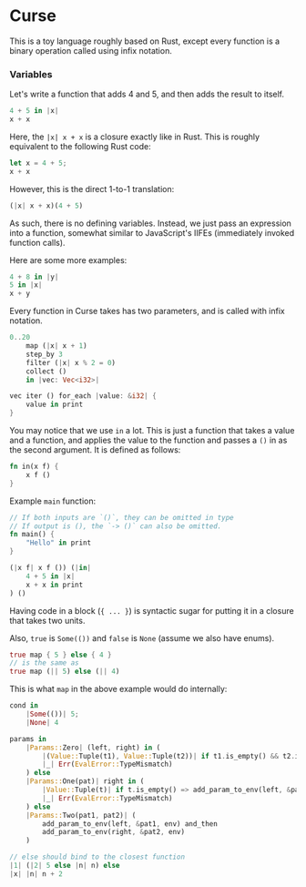 # Curse

This is a toy language roughly based on Rust, except every function is a binary operation called using infix notation.

### Variables

Let's write a function that adds 4 and 5, and then adds the result to itself.

```rust
4 + 5 in |x|
x + x
```

Here, the `|x| x + x` is a closure exactly like in Rust.
This is roughly equivalent to the following Rust code:

```rust
let x = 4 + 5;
x + x
```

However, this is the direct 1-to-1 translation:

```rust
(|x| x + x)(4 + 5)
```

As such, there is no defining variables.
Instead, we just pass an expression into a function, somewhat similar to JavaScript's IIFEs (immediately invoked function calls).

Here are some more examples:
```rust
4 + 8 in |y|
5 in |x|
x + y
```

Every function in Curse takes has two parameters, and is called with infix notation.
```rust
0..20
    map (|x| x + 1)
    step_by 3
    filter (|x| x % 2 = 0)
    collect ()
    in |vec: Vec<i32>|

vec iter () for_each |value: &i32| {
    value in print
}
```

You may notice that we use `in` a lot.
This is just a function that takes a value and a function, and applies the value to the function and passes a `()` in as the second argument.
It is defined as follows:
```rust
fn in(x f) {
    x f ()
}
```

Example `main` function:
```rust
// If both inputs are `()`, they can be omitted in type
// If output is (), the `-> ()` can also be omitted.
fn main() {
    "Hello" in print
}
```

```rust
(|x f| x f ()) (|in| 
    4 + 5 in |x|
    x + x in print
) ()
```

Having code in a block (`{ ... }`) is syntactic sugar for putting it in a closure that takes two units.

Also, `true` is `Some(())` and `false` is `None` (assume we also have enums).
```rust
true map { 5 } else { 4 }
// is the same as
true map (|| 5) else (|| 4)
```

This is what `map` in the above example would do internally:
```rust
cond in
    |Some(())| 5;
    |None| 4
```

```rust
params in 
    |Params::Zero| (left, right) in (
        |(Value::Tuple(t1), Value::Tuple(t2))| if t1.is_empty() && t2.is_empty() => Ok(()) else
        |_| Err(EvalError::TypeMismatch)
    ) else
    |Params::One(pat)| right in (
        |Value::Tuple(t)| if t.is_empty() => add_param_to_env(left, &pat, env) else
        |_| Err(EvalError::TypeMismatch)
    ) else
    |Params::Two(pat1, pat2)| (
        add_param_to_env(left, &pat1, env) and_then
        add_param_to_env(right, &pat2, env)
    )
```

```rust
// else should bind to the closest function
|1| (|2| 5 else |n| n) else
|x| |n| n + 2
```
